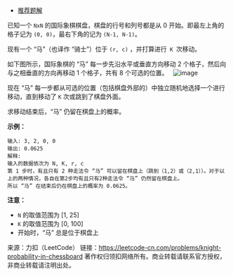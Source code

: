 * [推荐题解](https://blog.csdn.net/qq_41855420/article/details/89465905)

已知一个 ```NxN``` 的国际象棋棋盘，棋盘的行号和列号都是从 0 开始。即最左上角的格子记为 ```(0, 0)```，最右下角的记为 ```(N-1, N-1)```。 

现有一个 “马”（也译作 “骑士”）位于 ```(r, c)``` ，并打算进行``` K ```次移动。 

如下图所示，国际象棋的 “马” 每一步先沿水平或垂直方向移动 2 个格子，然后向与之相垂直的方向再移动 1 个格子，共有 8 个可选的位置。
 
![image](https://github.com/Zhenghao-Liu/LeetCode_problem-and-solution/blob/master/0688.%E2%80%9C%E9%A9%AC%E2%80%9D%E5%9C%A8%E6%A3%8B%E7%9B%98%E4%B8%8A%E7%9A%84%E6%A6%82%E7%8E%87/knight.png)

现在 “马” 每一步都从可选的位置（包括棋盘外部的）中独立随机地选择一个进行移动，直到移动了 ```K``` 次或跳到了棋盘外面。

求移动结束后，“马” 仍留在棋盘上的概率。

**示例：**
```
输入: 3, 2, 0, 0
输出: 0.0625
解释: 
输入的数据依次为 N, K, r, c
第 1 步时，有且只有 2 种走法令 “马” 可以留在棋盘上（跳到（1,2）或（2,1））。对于以上的两种情况，各自在第2步均有且只有2种走法令 “马” 仍然留在棋盘上。
所以 “马” 在结束后仍在棋盘上的概率为 0.0625。
```

**注意：**

* ```N``` 的取值范围为 [1, 25]
* ```K``` 的取值范围为 [0, 100]
* 开始时，“马” 总是位于棋盘上

来源：力扣（LeetCode）
链接：https://leetcode-cn.com/problems/knight-probability-in-chessboard
著作权归领扣网络所有。商业转载请联系官方授权，非商业转载请注明出处。
